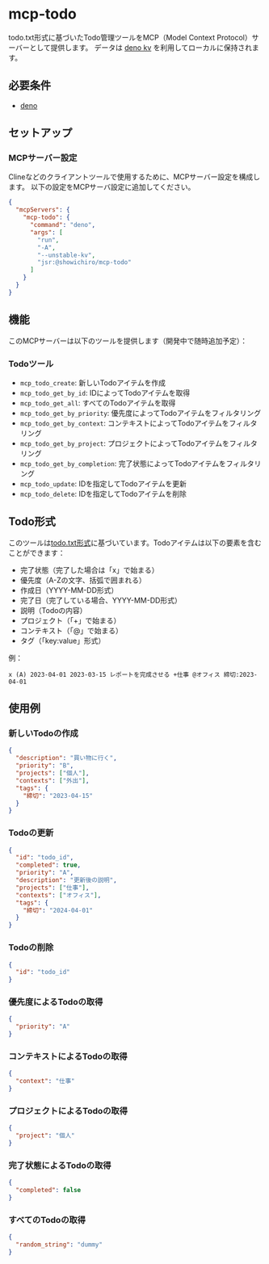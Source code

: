 # mcp-todo

todo.txt形式に基づいたTodo管理ツールをMCP（Model Context
Protocol）サーバーとして提供します。 データは
[deno kv](https://docs.deno.com/deploy/kv/manual/)
を利用してローカルに保持されます。

## 必要条件

- [deno](https://deno.com/)

## セットアップ

### MCPサーバー設定

Clineなどのクライアントツールで使用するために、MCPサーバー設定を構成します。
以下の設定をMCPサーバ設定に追加してください。

```json
{
  "mcpServers": {
    "mcp-todo": {
      "command": "deno",
      "args": [
        "run",
        "-A",
        "--unstable-kv",
        "jsr:@showichiro/mcp-todo"
      ]
    }
  }
}
```

## 機能

このMCPサーバーは以下のツールを提供します（開発中で随時追加予定）：

### Todoツール

- `mcp_todo_create`: 新しいTodoアイテムを作成
- `mcp_todo_get_by_id`: IDによってTodoアイテムを取得
- `mcp_todo_get_all`: すべてのTodoアイテムを取得
- `mcp_todo_get_by_priority`: 優先度によってTodoアイテムをフィルタリング
- `mcp_todo_get_by_context`: コンテキストによってTodoアイテムをフィルタリング
- `mcp_todo_get_by_project`: プロジェクトによってTodoアイテムをフィルタリング
- `mcp_todo_get_by_completion`: 完了状態によってTodoアイテムをフィルタリング
- `mcp_todo_update`: IDを指定してTodoアイテムを更新
- `mcp_todo_delete`: IDを指定してTodoアイテムを削除

## Todo形式

このツールは[todo.txt形式](https://github.com/todotxt/todo.txt)に基づいています。Todoアイテムは以下の要素を含むことができます：

- 完了状態（完了した場合は「x」で始まる）
- 優先度（A-Zの文字、括弧で囲まれる）
- 作成日（YYYY-MM-DD形式）
- 完了日（完了している場合、YYYY-MM-DD形式）
- 説明（Todoの内容）
- プロジェクト（「+」で始まる）
- コンテキスト（「@」で始まる）
- タグ（「key:value」形式）

例：

```
x (A) 2023-04-01 2023-03-15 レポートを完成させる +仕事 @オフィス 締切:2023-04-01
```

## 使用例

### 新しいTodoの作成

```json
{
  "description": "買い物に行く",
  "priority": "B",
  "projects": ["個人"],
  "contexts": ["外出"],
  "tags": {
    "締切": "2023-04-15"
  }
}
```

### Todoの更新

```json
{
  "id": "todo_id",
  "completed": true,
  "priority": "A",
  "description": "更新後の説明",
  "projects": ["仕事"],
  "contexts": ["オフィス"],
  "tags": {
    "締切": "2024-04-01"
  }
}
```

### Todoの削除

```json
{
  "id": "todo_id"
}
```

### 優先度によるTodoの取得

```json
{
  "priority": "A"
}
```

### コンテキストによるTodoの取得

```json
{
  "context": "仕事"
}
```

### プロジェクトによるTodoの取得

```json
{
  "project": "個人"
}
```

### 完了状態によるTodoの取得

```json
{
  "completed": false
}
```

### すべてのTodoの取得

```json
{
  "random_string": "dummy"
}
```
